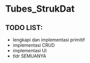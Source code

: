 # Tubes_StrukDat
## TODO LIST:
- lengkapi dan implementasi primitif
- implementasi CRUD
- implementasi UI
- tldr SEMUANYA 
